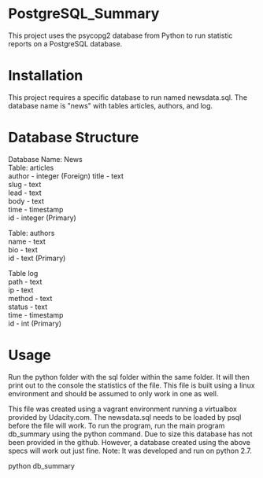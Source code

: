# PostgreSQL_Summary
This project uses the psycopg2 database from Python to run statistic reports on a PostgreSQL database. 

# Installation
This project requires a specific database to run named newsdata.sql. 
The database name is "news" with tables articles, authors, and log. 

# Database Structure
Database Name: News  
Table: articles  
author - integer (Foreign)
title - text  
slug - text  
lead - text  
body - text  
time - timestamp  
id - integer (Primary)  
  
Table: authors  
name - text  
bio - text  
id - text (Primary)  
  
Table log  
path - text  
ip - text  
method - text  
status - text  
time - timestamp  
id - int (Primary)  

# Usage 
Run the python folder with the sql folder within the same folder. It will then print out to the console the statistics 
of the file. This file is built using a linux environment and should be assumed to only work in one as well. 

This file was created using a vagrant environment running a virtualbox provided by Udacity.com. The newsdata.sql needs to be loaded by psql before the file will work. To run the program, run the main program db_summary using the python command. Due to size this database has not been provided in the github. However, a database created using the above specs will work out just fine. Note: It was developed and run on python 2.7.  

python db_summary

